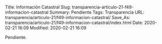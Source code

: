 Title: Información Catastral
Slug: transparencia-articulo-21-f49-informacion-catastral
Summary: Pendiente
Tags: Transparencia
URL: transparencia/articulo-21/f49-informacion-catastral/
Save_As: transparencia/articulo-21/f49-informacion-catastral/index.html
Date: 2020-02-21 16:09
Modified: 2020-02-21 16:09


Pendiente.
